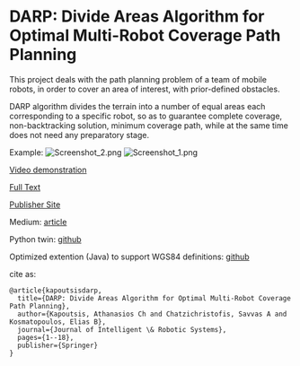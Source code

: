 # DARP: Divide Areas Algorithm for Optimal Multi-Robot Coverage Path Planning #

This project deals with the path planning problem of a team of mobile robots, in order to cover an area of interest, with prior-defined obstacles.

DARP algorithm divides the terrain into a number of equal areas each corresponding to a specific robot, so as to guarantee complete coverage, non-backtracking solution, minimum coverage path, while at the same time does not need any preparatory stage.

Example:
![Screenshot_2.png](http://kapoutsis.info/wp-content/uploads/2019/02/3227076872-Screenshot_2.png)
![Screenshot_1.png](http://kapoutsis.info/wp-content/uploads/2019/02/3406347700-Screenshot_1.png)

[Video demonstration](https://www.youtube.com/watch?v=LrGfvma41Ak)

[Full Text](http://kapoutsis.info/wp-content/uploads/2017/02/j3.pdf)

[Publisher Site](https://link.springer.com/article/10.1007%2Fs10846-016-0461-x)

Medium: [article](https://medium.com/@athanasios.kapoutsis/darp-divide-areas-algorithm-for-optimal-multi-robot-coverage-path-planning-2fed77b990a3)

Python twin: [github](https://github.com/alice-st/DARP)

Optimized extention (Java) to support WGS84 definitions: [github](https://github.com/savvas-ap/mCPP-optimized-DARP)

cite as: 

```
@article{kapoutsisdarp,
  title={DARP: Divide Areas Algorithm for Optimal Multi-Robot Coverage Path Planning},
  author={Kapoutsis, Athanasios Ch and Chatzichristofis, Savvas A and Kosmatopoulos, Elias B},
  journal={Journal of Intelligent \& Robotic Systems},
  pages={1--18},
  publisher={Springer}
}
```
